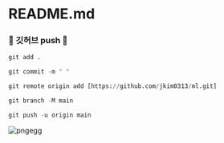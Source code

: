 # README.md

### 🔦 깃허브 push 👐

```python
git add .
```

```python
git commit -m " "
```

```python
git remote origin add [https://github.com/jkim0313/ml.git]
```

```python
git branch -M main
```

```python
git push -u origin main
```

![pngegg](https://user-images.githubusercontent.com/76515487/177275025-739e5f8a-6fdd-416d-9642-393c25e1bbee.png)
